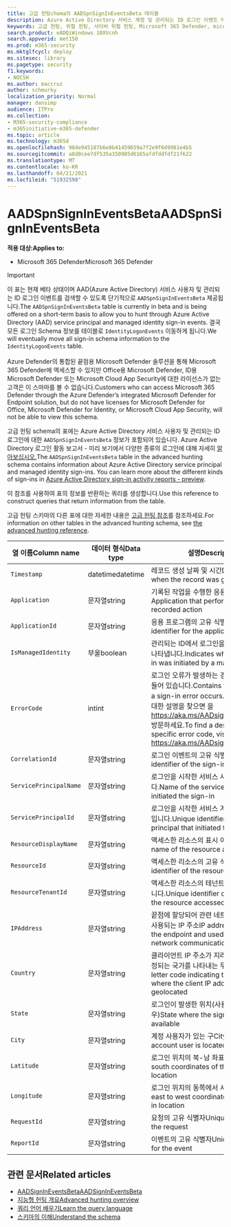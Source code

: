 ```yaml
---
title: 고급 헌팅chema의 AADSpnSignInEventsBeta 테이블
description: Azure Active Directory 서비스 계정 및 관리되는 ID 로그인 이벤트 테이블과 관련된 정보에 대해 자세히 알아보십시오.
keywords: 고급 헌팅, 위협 헌팅, 사이버 위협 헌팅, Microsoft 365 Defender, microsoft 365, m365, 검색, 쿼리, 원격 분석, 데이터 형식, kusto, 표, 열, 데이터 형식, 설명, AlertInfo, 경고, 엔터티, 증거, 파일, IP 주소, 장치, 컴퓨터, 사용자, 계정, ID, AAD
search.product: eADQiWindows 10XVcnh
search.appverid: met150
ms.prod: m365-security
ms.mktglfcycl: deploy
ms.sitesec: library
ms.pagetype: security
f1.keywords:
- NOCSH
ms.author: maccruz
author: schmurky
localization_priority: Normal
manager: dansimp
audience: ITPro
ms.collection:
- M365-security-compliance
- m365initiative-m365-defender
ms.topic: article
ms.technology: m365d
ms.openlocfilehash: 984e945107b6e0b41459659a7f2e9f649981e4b5
ms.sourcegitcommit: a8d8cee7df535a150985d6165afdfddfdf21f622
ms.translationtype: MT
ms.contentlocale: ko-KR
ms.lasthandoff: 04/21/2021
ms.locfileid: "51932598"
---
```

# <a name="aadspnsignineventsbeta"></a><span data-ttu-id="cccd4-104">AADSpnSignInEventsBeta</span><span class="sxs-lookup"><span data-stu-id="cccd4-104">AADSpnSignInEventsBeta</span></span>

<span data-ttu-id="cccd4-105">**적용 대상:**</span><span class="sxs-lookup"><span data-stu-id="cccd4-105">**Applies to:**</span></span>

- <span data-ttu-id="cccd4-106">Microsoft 365 Defender</span><span class="sxs-lookup"><span data-stu-id="cccd4-106">Microsoft 365 Defender</span></span>

>[!IMPORTANT]
> <span data-ttu-id="cccd4-107">이 표는 현재 베타 상태이며 AAD(Azure Active Directory) 서비스 사용자 및 관리되는 ID 로그인 이벤트를 검색할 수 있도록 단기적으로 `AADSpnSignInEventsBeta` 제공됩니다.</span><span class="sxs-lookup"><span data-stu-id="cccd4-107">The `AADSpnSignInEventsBeta` table is currently in beta and is being offered on a short-term basis to allow you to hunt through Azure Active Directory (AAD) service principal and managed identity sign-in events.</span></span> <span data-ttu-id="cccd4-108">결국 모든 로그인 Schema 정보를 테이블로 `IdentityLogonEvents` 이동하게 됩니다.</span><span class="sxs-lookup"><span data-stu-id="cccd4-108">We will eventually move all sign-in schema information to the `IdentityLogonEvents` table.</span></span><br><br>
> <span data-ttu-id="cccd4-109">Azure Defender의 통합된 끝점용 Microsoft Defender 솔루션을 통해 Microsoft 365 Defender에 액세스할 수 있지만 Office용 Microsoft Defender, ID용 Microsoft Defender 또는 Microsoft Cloud App Security에 대한 라이선스가 없는 고객은 이 스마마를 볼 수 없습니다.</span><span class="sxs-lookup"><span data-stu-id="cccd4-109">Customers who can access Microsoft 365 Defender through the Azure Defender’s integrated Microsoft Defender for Endpoint solution, but do not have licenses for Microsoft Defender for Office, Microsoft Defender for Identity, or Microsoft Cloud App Security, will not be able to view this schema.</span></span> 



<span data-ttu-id="cccd4-110">고급 헌팅 schema의 표에는 Azure Active Directory 서비스 사용자 및 관리되는 ID 로그인에 대한 `AADSpnSignInEventsBeta` 정보가 포함되어 있습니다. Azure Active Directory 로그인 활동 보고서 - 미리 보기에서 다양한 종류의 로그인에 대해 자세히 [알아보십시오.](/azure/active-directory/reports-monitoring/concept-all-sign-ins)</span><span class="sxs-lookup"><span data-stu-id="cccd4-110">The `AADSpnSignInEventsBeta` table in the advanced hunting schema contains information about Azure Active Directory service principal and managed identity sign-ins. You can learn more about the different kinds of sign-ins in [Azure Active Directory sign-in activity reports - preview](/azure/active-directory/reports-monitoring/concept-all-sign-ins).</span></span>

<span data-ttu-id="cccd4-111">이 참조를 사용하여 표의 정보를 반환하는 쿼리를 생성합니다.</span><span class="sxs-lookup"><span data-stu-id="cccd4-111">Use this reference to construct queries that return information from the table.</span></span>

<span data-ttu-id="cccd4-112">고급 헌팅 스키마의 다른 표에 대한 자세한 내용은 [고급 헌팅 참조](/windows/security/threat-protection/microsoft-defender-atp/advanced-hunting-reference)를 참조하세요.</span><span class="sxs-lookup"><span data-stu-id="cccd4-112">For information on other tables in the advanced hunting schema, see [the advanced hunting reference](/windows/security/threat-protection/microsoft-defender-atp/advanced-hunting-reference).</span></span>





| <span data-ttu-id="cccd4-113">열 이름</span><span class="sxs-lookup"><span data-stu-id="cccd4-113">Column name</span></span>     | <span data-ttu-id="cccd4-114">데이터 형식</span><span class="sxs-lookup"><span data-stu-id="cccd4-114">Data type</span></span> | <span data-ttu-id="cccd4-115">설명</span><span class="sxs-lookup"><span data-stu-id="cccd4-115">Description</span></span>   |
| ----- | ----- | ---- |
| `Timestamp` | <span data-ttu-id="cccd4-116">datetime</span><span class="sxs-lookup"><span data-stu-id="cccd4-116">datetime</span></span>      | <span data-ttu-id="cccd4-117">레코드 생성 날짜 및 시간</span><span class="sxs-lookup"><span data-stu-id="cccd4-117">Date and time when the record was generated</span></span>                                                                                                     |
| `Application`          | <span data-ttu-id="cccd4-118">문자열</span><span class="sxs-lookup"><span data-stu-id="cccd4-118">string</span></span>        | <span data-ttu-id="cccd4-119">기록된 작업을 수행한 응용 프로그램</span><span class="sxs-lookup"><span data-stu-id="cccd4-119">Application that performed the recorded action</span></span>                                                                                                   |
| `ApplicationId`        | <span data-ttu-id="cccd4-120">문자열</span><span class="sxs-lookup"><span data-stu-id="cccd4-120">string</span></span>        | <span data-ttu-id="cccd4-121">응용 프로그램의 고유 식별자</span><span class="sxs-lookup"><span data-stu-id="cccd4-121">Unique identifier for the application</span></span>                                                                                                           |
| `IsManagedIdentity`    | <span data-ttu-id="cccd4-122">부울</span><span class="sxs-lookup"><span data-stu-id="cccd4-122">boolean</span></span>       | <span data-ttu-id="cccd4-123">관리되는 ID에서 로그인을 시작한지 여부를 나타냅니다.</span><span class="sxs-lookup"><span data-stu-id="cccd4-123">Indicates whether the sign-in was initiated by a managed identity</span></span>                                                                               |
| `ErrorCode`            | <span data-ttu-id="cccd4-124">int</span><span class="sxs-lookup"><span data-stu-id="cccd4-124">int</span></span>        | <span data-ttu-id="cccd4-125">로그인 오류가 발생하는 경우 오류 코드가 들어 있습니다.</span><span class="sxs-lookup"><span data-stu-id="cccd4-125">Contains the error code if a sign-in error occurs.</span></span> <span data-ttu-id="cccd4-126">특정 오류 코드에 대한 설명을 찾으면 을 <https://aka.ms/AADsigninsErrorCodes> 방문하세요.</span><span class="sxs-lookup"><span data-stu-id="cccd4-126">To find a description of a specific error code, visit <https://aka.ms/AADsigninsErrorCodes>.</span></span> |
| `CorrelationId`        | <span data-ttu-id="cccd4-127">문자열</span><span class="sxs-lookup"><span data-stu-id="cccd4-127">string</span></span>        | <span data-ttu-id="cccd4-128">로그인 이벤트의 고유 식별자</span><span class="sxs-lookup"><span data-stu-id="cccd4-128">Unique identifier of the sign-in event</span></span>                                                                                                          |
| `ServicePrincipalName` | <span data-ttu-id="cccd4-129">문자열</span><span class="sxs-lookup"><span data-stu-id="cccd4-129">string</span></span>        | <span data-ttu-id="cccd4-130">로그인을 시작한 서비스 사용자 이름입니다.</span><span class="sxs-lookup"><span data-stu-id="cccd4-130">Name of the service principal that initiated the sign-in</span></span>                                                                                        |
| `ServicePrincipalId`   | <span data-ttu-id="cccd4-131">문자열</span><span class="sxs-lookup"><span data-stu-id="cccd4-131">string</span></span>        | <span data-ttu-id="cccd4-132">로그인을 시작한 서비스 계정의 고유 식별자입니다.</span><span class="sxs-lookup"><span data-stu-id="cccd4-132">Unique identifier of the service principal that initiated the sign-in</span></span>                                                                           |
| `ResourceDisplayName`  | <span data-ttu-id="cccd4-133">문자열</span><span class="sxs-lookup"><span data-stu-id="cccd4-133">string</span></span>        | <span data-ttu-id="cccd4-134">액세스한 리소스의 표시 이름</span><span class="sxs-lookup"><span data-stu-id="cccd4-134">Display name of the resource accessed</span></span>                                                                                                           |
| `ResourceId`           | <span data-ttu-id="cccd4-135">문자열</span><span class="sxs-lookup"><span data-stu-id="cccd4-135">string</span></span>        | <span data-ttu-id="cccd4-136">액세스한 리소스의 고유 식별자</span><span class="sxs-lookup"><span data-stu-id="cccd4-136">Unique identifier of the resource accessed</span></span>                                                                                                      |
| `ResourceTenantId`     | <span data-ttu-id="cccd4-137">문자열</span><span class="sxs-lookup"><span data-stu-id="cccd4-137">string</span></span>        | <span data-ttu-id="cccd4-138">액세스한 리소스의 테넌트의 고유 식별자입니다.</span><span class="sxs-lookup"><span data-stu-id="cccd4-138">Unique identifier of the tenant of the resource accessed</span></span>                                                                                        |
| `IPAddress`            | <span data-ttu-id="cccd4-139">문자열</span><span class="sxs-lookup"><span data-stu-id="cccd4-139">string</span></span>        | <span data-ttu-id="cccd4-140">끝점에 할당되어 관련 네트워크 통신 중에 사용되는 IP 주소</span><span class="sxs-lookup"><span data-stu-id="cccd4-140">IP address assigned to the endpoint and used during related network communications</span></span>                                                              |
| `Country`          | <span data-ttu-id="cccd4-141">문자열</span><span class="sxs-lookup"><span data-stu-id="cccd4-141">string</span></span>        | <span data-ttu-id="cccd4-142">클라이언트 IP 주소가 지리적으로 위치가 지정되는 국가를 나타내는 두 글자 코드</span><span class="sxs-lookup"><span data-stu-id="cccd4-142">Two-letter code indicating the country where the client IP address is geolocated</span></span>                                                                |
| `State`                | <span data-ttu-id="cccd4-143">문자열</span><span class="sxs-lookup"><span data-stu-id="cccd4-143">string</span></span>        | <span data-ttu-id="cccd4-144">로그인이 발생한 위치(사용 가능한 경우)</span><span class="sxs-lookup"><span data-stu-id="cccd4-144">State where the sign-in occurred, if available</span></span>                                                                                                  |
| `City`                 | <span data-ttu-id="cccd4-145">문자열</span><span class="sxs-lookup"><span data-stu-id="cccd4-145">string</span></span>        | <span data-ttu-id="cccd4-146">계정 사용자가 있는 구</span><span class="sxs-lookup"><span data-stu-id="cccd4-146">City where the account user is located</span></span>                                                                                                          |
| `Latitude`             | <span data-ttu-id="cccd4-147">문자열</span><span class="sxs-lookup"><span data-stu-id="cccd4-147">string</span></span>        | <span data-ttu-id="cccd4-148">로그인 위치의 북-남 좌표</span><span class="sxs-lookup"><span data-stu-id="cccd4-148">The north to south coordinates of the sign-in location</span></span>                                                                                          |
| `Longitude`            | <span data-ttu-id="cccd4-149">문자열</span><span class="sxs-lookup"><span data-stu-id="cccd4-149">string</span></span>        | <span data-ttu-id="cccd4-150">로그인 위치의 동쪽에서 서 좌표까지</span><span class="sxs-lookup"><span data-stu-id="cccd4-150">The east to west coordinates of the sign-in location</span></span>                                                                                            |
| `RequestId`            | <span data-ttu-id="cccd4-151">문자열</span><span class="sxs-lookup"><span data-stu-id="cccd4-151">string</span></span>        | <span data-ttu-id="cccd4-152">요청의 고유 식별자</span><span class="sxs-lookup"><span data-stu-id="cccd4-152">Unique identifier of the request</span></span>                                                                                                                |
|`ReportId` | <span data-ttu-id="cccd4-153">문자열</span><span class="sxs-lookup"><span data-stu-id="cccd4-153">string</span></span> | <span data-ttu-id="cccd4-154">이벤트의 고유 식별자</span><span class="sxs-lookup"><span data-stu-id="cccd4-154">Unique identifier for the event</span></span> | 

 

## <a name="related-articles"></a><span data-ttu-id="cccd4-155">관련 문서</span><span class="sxs-lookup"><span data-stu-id="cccd4-155">Related articles</span></span>

-   [<span data-ttu-id="cccd4-156">AADSignInEventsBeta</span><span class="sxs-lookup"><span data-stu-id="cccd4-156">AADSignInEventsBeta</span></span>](./advanced-hunting-aadsignineventsbeta-table.md)
-   [<span data-ttu-id="cccd4-157">지능형 헌팅 개요</span><span class="sxs-lookup"><span data-stu-id="cccd4-157">Advanced hunting overview</span></span>](/windows/security/threat-protection/microsoft-defender-atp/advanced-hunting-overview)
-   [<span data-ttu-id="cccd4-158">쿼리 언어 배우기</span><span class="sxs-lookup"><span data-stu-id="cccd4-158">Learn the query language</span></span>](/windows/security/threat-protection/microsoft-defender-atp/advanced-hunting-query-language)
-   [<span data-ttu-id="cccd4-159">스키마의 이해</span><span class="sxs-lookup"><span data-stu-id="cccd4-159">Understand the schema</span></span>](/windows/security/threat-protection/microsoft-defender-atp/advanced-hunting-schema-reference)